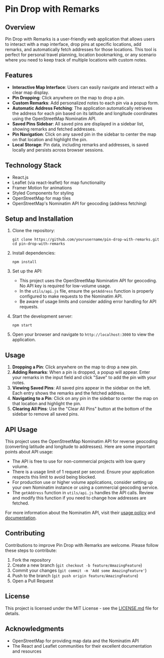 # Pin Drop with Remarks

## Overview

Pin Drop with Remarks is a user-friendly web application that allows users to interact with a map interface, drop pins at specific locations, add remarks, and automatically fetch addresses for those locations. This tool is perfect for personal travel planning, location bookmarking, or any scenario where you need to keep track of multiple locations with custom notes.

## Features

- **Interactive Map Interface**: Users can easily navigate and interact with a clear map display.
- **Pin Dropping**: Click anywhere on the map to drop a pin.
- **Custom Remarks**: Add personalized notes to each pin via a popup form.
- **Automatic Address Fetching**: The application automatically retrieves the address for each pin based on its latitude and longitude coordinates using the OpenStreetMap Nominatim API.
- **Saved Pins Sidebar**: All saved pins are displayed in a sidebar list, showing remarks and fetched addresses.
- **Pin Navigation**: Click on any saved pin in the sidebar to center the map on that location and highlight the pin.
- **Local Storage**: Pin data, including remarks and addresses, is saved locally and persists across browser sessions.

## Technology Stack

- React.js
- Leaflet (via react-leaflet) for map functionality
- Framer Motion for animations
- Styled Components for styling
- OpenStreetMap for map tiles
- OpenStreetMap's Nominatim API for geocoding (address fetching)

## Setup and Installation

1. Clone the repository:
   ```
   git clone https://github.com/yourusername/pin-drop-with-remarks.git
   cd pin-drop-with-remarks
   ```

2. Install dependencies:
   ```
   npm install
   ```

3. Set up the API:
   - This project uses the OpenStreetMap Nominatim API for geocoding. No API key is required for low-volume usage.
   - In the `utils/api.js` file, ensure the `getAddress` function is properly configured to make requests to the Nominatim API.
   - Be aware of usage limits and consider adding error handling for API requests.

4. Start the development server:
   ```
   npm start
   ```

5. Open your browser and navigate to `http://localhost:3000` to view the application.

## Usage

1. **Dropping a Pin**: Click anywhere on the map to drop a new pin.
2. **Adding Remarks**: When a pin is dropped, a popup will appear. Enter your remarks in the input field and click "Save" to add the pin with your notes.
3. **Viewing Saved Pins**: All saved pins appear in the sidebar on the left. Each entry shows the remarks and the fetched address.
4. **Navigating to a Pin**: Click on any pin in the sidebar to center the map on that location and highlight the pin.
5. **Clearing All Pins**: Use the "Clear All Pins" button at the bottom of the sidebar to remove all saved pins.

## API Usage

This project uses the OpenStreetMap Nominatim API for reverse geocoding (converting latitude and longitude to addresses). Here are some important points about API usage:

- The API is free to use for non-commercial projects with low query volume.
- There is a usage limit of 1 request per second. Ensure your application respects this limit to avoid being blocked.
- For production use or higher volume applications, consider setting up your own Nominatim instance or using a commercial geocoding service.
- The `getAddress` function in `utils/api.js` handles the API calls. Review and modify this function if you need to change how addresses are fetched.

For more information about the Nominatim API, visit their [usage policy](https://operations.osmfoundation.org/policies/nominatim/) and [documentation](https://nominatim.org/release-docs/latest/api/Overview/).

## Contributing

Contributions to improve Pin Drop with Remarks are welcome. Please follow these steps to contribute:

1. Fork the repository
2. Create a new branch (`git checkout -b feature/AmazingFeature`)
3. Commit your changes (`git commit -m 'Add some AmazingFeature'`)
4. Push to the branch (`git push origin feature/AmazingFeature`)
5. Open a Pull Request

## License

This project is licensed under the MIT License - see the [LICENSE.md](LICENSE.md) file for details.

## Acknowledgments

- OpenStreetMap for providing map data and the Nominatim API
- The React and Leaflet communities for their excellent documentation and resources
